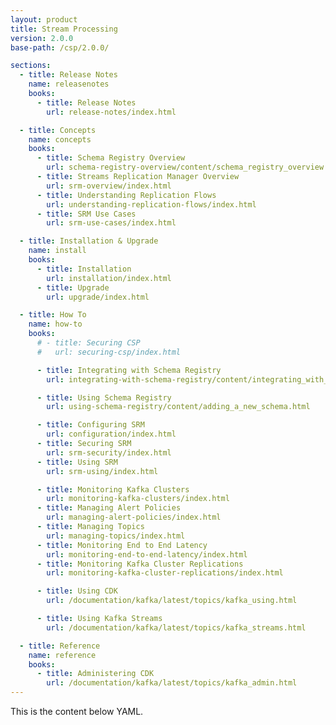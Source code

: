 ```yaml
---
layout: product
title: Stream Processing
version: 2.0.0
base-path: /csp/2.0.0/

sections:
  - title: Release Notes
    name: releasenotes
    books:
      - title: Release Notes
        url: release-notes/index.html

  - title: Concepts
    name: concepts
    books:
      - title: Schema Registry Overview
        url: schema-registry-overview/content/schema_registry_overview.html
      - title: Streams Replication Manager Overview
        url: srm-overview/index.html
      - title: Understanding Replication Flows
        url: understanding-replication-flows/index.html
      - title: SRM Use Cases
        url: srm-use-cases/index.html

  - title: Installation & Upgrade
    name: install
    books:
      - title: Installation
        url: installation/index.html
      - title: Upgrade
        url: upgrade/index.html

  - title: How To
    name: how-to
    books:
      # - title: Securing CSP
      #   url: securing-csp/index.html

      - title: Integrating with Schema Registry
        url: integrating-with-schema-registry/content/integrating_with_nifi.html

      - title: Using Schema Registry
        url: using-schema-registry/content/adding_a_new_schema.html

      - title: Configuring SRM
        url: configuration/index.html
      - title: Securing SRM
        url: srm-security/index.html
      - title: Using SRM
        url: srm-using/index.html

      - title: Monitoring Kafka Clusters
        url: monitoring-kafka-clusters/index.html
      - title: Managing Alert Policies
        url: managing-alert-policies/index.html
      - title: Managing Topics
        url: managing-topics/index.html
      - title: Monitoring End to End Latency
        url: monitoring-end-to-end-latency/index.html
      - title: Monitoring Kafka Cluster Replications
        url: monitoring-kafka-cluster-replications/index.html

      - title: Using CDK
        url: /documentation/kafka/latest/topics/kafka_using.html

      - title: Using Kafka Streams
        url: /documentation/kafka/latest/topics/kafka_streams.html

  - title: Reference
    name: reference
    books:
      - title: Administering CDK
        url: /documentation/kafka/latest/topics/kafka_admin.html
---
```


This is the content below YAML.
